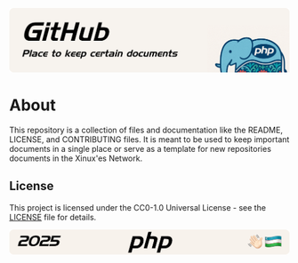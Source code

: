 <p align="center">
    <img src="ASSETS/header.png" alt="PHP Uzbekistan's {GitHub}">
</p>

# About

This repository is a collection of files and documentation like the README, LICENSE, and CONTRIBUTING files. It is meant to be used to keep important documents in a single place or serve as a template for new repositories documents in the Xinux'es Network.

## License

This project is licensed under the CC0-1.0 Universal License - see the [LICENSE](LICENSE) file for details.

<p align="center">
    <img src="ASSETS/footer.png" alt="PHP Uzbekistan's {GitHub}">
</p>

